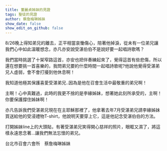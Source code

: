 ```yaml
---
title: 董麗貞姊妹的見證
tags: 聖徒的見證
author: 蔡詹梅琳姊妹
show_date: false
show_edit_on_github: false
---
```


8/26晚上得知弟兄的離去，正平相當哀慟傷心，陪著他掉淚，從未有一位弟兄讓我們心中如此溫暖想念，亦凡亦安說受湛伯伯不是說好要一起唱詩歌嗎？

我們當時挑選了十架窄路這首，亦安也把伴奏練起來了，覺得這首有些悲傷，所以還在想要挑一首喜樂的，我問弟兄要約什麼時間一起唱詩歌呢?他說他覺得受湛弟兄人虛弱，會不會打擾到他休息啊！

我知道他極其保護喜愛受湛弟兄..因為是他在召會生活中最敬重的弟兄啊！

主啊！心中真難過，此時的我更不捨的是李緣姊妹，想著她此刻所承受的，主啊！你要保護撐住姊妹啊！

亦凡告訴我們受湛弟兄現在在主耶穌那裡了，他拿著去年7月受湛弟兄請李緣姊妹買送給他的受浸禮物T-shirt，他說明天要穿上它，這是他記念受湛伯伯的方法。

打開姊妹line上的大頭貼，有著受湛弟兄笑得開心慈祥的照片，眼眶又濕了，將這樣永遠思念著…讓我們無法忘懷的弟兄。

台北市召會六會所　蔡詹梅琳姊妹

